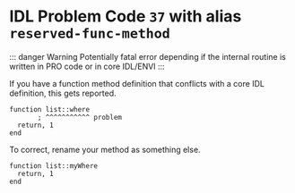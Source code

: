 # IDL Problem Code `37` with alias `reserved-func-method`

::: danger Warning
Potentially fatal error depending if the internal routine is written in PRO code or in core IDL/ENVI
:::

If you have a function method definition that conflicts with a core IDL definition, this gets reported.

```idl
function list::where
       ; ^^^^^^^^^^^ problem
  return, 1
end
```

To correct, rename your method as something else.

```idl
function list::myWhere
  return, 1
end
```
